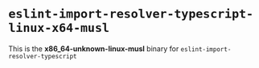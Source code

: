 # `eslint-import-resolver-typescript-linux-x64-musl`

This is the **x86_64-unknown-linux-musl** binary for `eslint-import-resolver-typescript`
